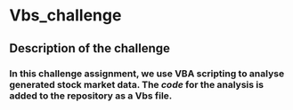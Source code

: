 # Vbs_challenge
## Description of the challenge
### In this challenge assignment, we use **VBA scripting** to analyse generated stock market data. The *code* for the analysis is added to the repository as a Vbs file.
